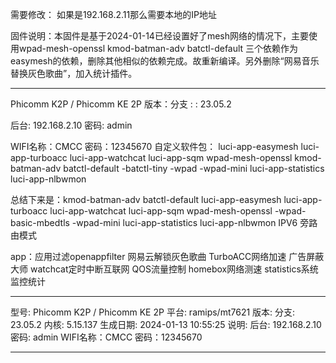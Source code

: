 需要修改：
如果是192.168.2.11那么需要本地的IP地址


固件说明：本固件是基于2024-01-14已经设置好了mesh网络的情况下，主要使用wpad-mesh-openssl  kmod-batman-adv batctl-default 三个依赖作为easymesh的依赖，删除其他相似的依赖完成。故重新编译。另外删除“网易音乐替换灰色歌曲”，加入统计插件。


-------

Phicomm K2P / Phicomm KE 2P
版本：分⽀ : : 23.05.2

后台: 192.168.2.10 密码: admin

WIFI名称：CMCC
密码：12345670
自定义软件包：
luci-app-easymesh luci-app-turboacc luci-app-watchcat luci-app-sqm 
wpad-mesh-openssl  kmod-batman-adv batctl-default  -batctl-tiny -wpad -wpad-mini
luci-app-statistics luci-app-nlbwmon 


总结下来是：kmod-batman-adv batctl-default luci-app-easymesh luci-app-turboacc luci-app-watchcat luci-app-sqm wpad-mesh-openssl -wpad-basic-mbedtls -wpad-mini luci-app-statistics luci-app-nlbwmon
IPV6 旁路由模式

app：应用过滤openappfilter 网易云解锁灰色歌曲 TurboACC网络加速 广告屏蔽大师 watchcat定时中断互联网 QOS流量控制 homebox网络测速 statistics系统监控统计

-------------
型号:	Phicomm K2P / Phicomm KE 2P
平台:	ramips/mt7621
版本:	分支: 23.05.2
内核: 5.15.137
生成日期:	2024-01-13 10:55:25
说明:	后台: 192.168.2.10  密码: admin
WIFI名称：CMCC
密码：12345670

-------------


